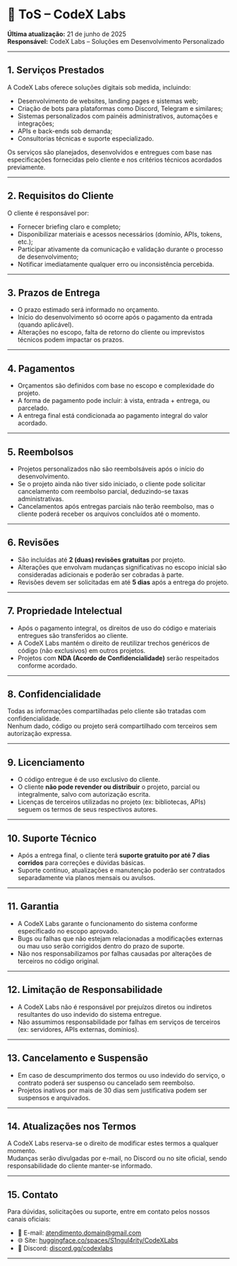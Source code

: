 # 📜 ToS – CodeX Labs

**Última atualização:** 21 de junho de 2025  
**Responsável:** CodeX Labs – Soluções em Desenvolvimento Personalizado

---

## 1. Serviços Prestados

A CodeX Labs oferece soluções digitais sob medida, incluindo:

- Desenvolvimento de websites, landing pages e sistemas web;
- Criação de bots para plataformas como Discord, Telegram e similares;
- Sistemas personalizados com painéis administrativos, automações e integrações;
- APIs e back-ends sob demanda;
- Consultorias técnicas e suporte especializado.

Os serviços são planejados, desenvolvidos e entregues com base nas especificações fornecidas pelo cliente e nos critérios técnicos acordados previamente.

---

## 2. Requisitos do Cliente

O cliente é responsável por:

- Fornecer briefing claro e completo;
- Disponibilizar materiais e acessos necessários (domínio, APIs, tokens, etc.);
- Participar ativamente da comunicação e validação durante o processo de desenvolvimento;
- Notificar imediatamente qualquer erro ou inconsistência percebida.

---

## 3. Prazos de Entrega

- O prazo estimado será informado no orçamento.
- Início do desenvolvimento só ocorre após o pagamento da entrada (quando aplicável).
- Alterações no escopo, falta de retorno do cliente ou imprevistos técnicos podem impactar os prazos.

---

## 4. Pagamentos

- Orçamentos são definidos com base no escopo e complexidade do projeto.
- A forma de pagamento pode incluir: à vista, entrada + entrega, ou parcelado.
- A entrega final está condicionada ao pagamento integral do valor acordado.

---

## 5. Reembolsos

- Projetos personalizados não são reembolsáveis após o início do desenvolvimento.
- Se o projeto ainda não tiver sido iniciado, o cliente pode solicitar cancelamento com reembolso parcial, deduzindo-se taxas administrativas.
- Cancelamentos após entregas parciais não terão reembolso, mas o cliente poderá receber os arquivos concluídos até o momento.

---

## 6. Revisões

- São incluídas até **2 (duas) revisões gratuitas** por projeto.
- Alterações que envolvam mudanças significativas no escopo inicial são consideradas adicionais e poderão ser cobradas à parte.
- Revisões devem ser solicitadas em até **5 dias** após a entrega do projeto.

---

## 7. Propriedade Intelectual

- Após o pagamento integral, os direitos de uso do código e materiais entregues são transferidos ao cliente.
- A CodeX Labs mantém o direito de reutilizar trechos genéricos de código (não exclusivos) em outros projetos.
- Projetos com **NDA (Acordo de Confidencialidade)** serão respeitados conforme acordado.

---

## 8. Confidencialidade

Todas as informações compartilhadas pelo cliente são tratadas com confidencialidade.  
Nenhum dado, código ou projeto será compartilhado com terceiros sem autorização expressa.

---

## 9. Licenciamento

- O código entregue é de uso exclusivo do cliente.
- O cliente **não pode revender ou distribuir** o projeto, parcial ou integralmente, salvo com autorização escrita.
- Licenças de terceiros utilizadas no projeto (ex: bibliotecas, APIs) seguem os termos de seus respectivos autores.

---

## 10. Suporte Técnico

- Após a entrega final, o cliente terá **suporte gratuito por até 7 dias corridos** para correções e dúvidas básicas.
- Suporte contínuo, atualizações e manutenção poderão ser contratados separadamente via planos mensais ou avulsos.

---

## 11. Garantia

- A CodeX Labs garante o funcionamento do sistema conforme especificado no escopo aprovado.
- Bugs ou falhas que não estejam relacionadas a modificações externas ou mau uso serão corrigidos dentro do prazo de suporte.
- Não nos responsabilizamos por falhas causadas por alterações de terceiros no código original.

---

## 12. Limitação de Responsabilidade

- A CodeX Labs não é responsável por prejuízos diretos ou indiretos resultantes do uso indevido do sistema entregue.
- Não assumimos responsabilidade por falhas em serviços de terceiros (ex: servidores, APIs externas, domínios).

---

## 13. Cancelamento e Suspensão

- Em caso de descumprimento dos termos ou uso indevido do serviço, o contrato poderá ser suspenso ou cancelado sem reembolso.
- Projetos inativos por mais de 30 dias sem justificativa podem ser suspensos e arquivados.

---

## 14. Atualizações nos Termos

A CodeX Labs reserva-se o direito de modificar estes termos a qualquer momento.  
Mudanças serão divulgadas por e-mail, no Discord ou no site oficial, sendo responsabilidade do cliente manter-se informado.

---

## 15. Contato

Para dúvidas, solicitações ou suporte, entre em contato pelos nossos canais oficiais:

- 📧 E-mail: [atendimento.domain@gmail.com](mailto:atendimento.domain@gmail.com)  
- 🌐 Site: [huggingface.co/spaces/S1ngul4rity/CodeXLabs](https://huggingface.co/spaces/S1ngul4rity/CodeXLabs) 
- 📱 Discord: [discord.gg/codexlabs](https://discord.gg/codexlabs)

---
